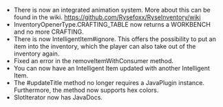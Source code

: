* There is now an integrated animation system. More about this can be found in the
  wiki. https://github.com/Rysefoxx/RyseInventory/wiki
* InventoryOpenerType.CRAFTING_TABLE now returns a WORKBENCH and no more CRAFTING.
* There is now IntelligentItem#ignore. This offers the possibility to put an item into the inventory, which the player
  can also take out of the inventory again.
* Fixed an error in the removeItemWithConsumer method.
* You can now have an Intelligent Item updated with another Intelligent Item.
* The #updateTitle method no longer requires a JavaPlugin instance. Furthermore, the method now supports hex colors.
* SlotIterator now has JavaDocs.